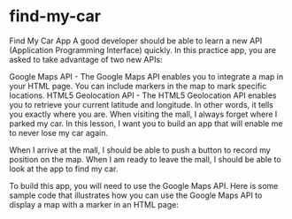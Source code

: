 # find-my-car

Find My Car App
A good developer should be able to learn a new API (Application Programming Interface) quickly. In this practice app, you are asked to take advantage of two new APIs:

Google Maps API - The Google Maps API enables you to integrate a map in your HTML page. You can include markers in the map to mark specific locations.
HTML5 Geolocation API - The HTML5 Geolocation API enables you to retrieve your current latitude and longitude. In other words, it tells you exactly where you are.
When visiting the mall, I always forget where I parked my car. In this lesson, I want you to build an app that will enable me to never lose my car again.  

When I arrive at the mall, I should be able to push a button to record my position on the map. When I am ready to leave the mall, I should be able to look at the app to find my car.

To build this app, you will need to use the Google Maps API. Here is some sample code that illustrates how you can use the Google Maps API to display a map with a marker in an HTML page:

